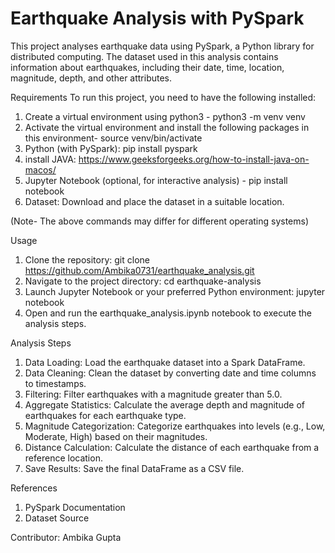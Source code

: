 # Earthquake Analysis with PySpark

This project analyses earthquake data using PySpark, a Python library for distributed computing. The dataset used in this analysis contains information about earthquakes, including their date, time, location, magnitude, depth, and other attributes.

Requirements
To run this project, you need to have the following installed:

1. Create a virtual environment using python3 - python3 -m venv venv
2. Activate the virtual environment and install the following packages in this environment- source venv/bin/activate
3. Python (with PySpark): pip install pyspark
4. install JAVA: https://www.geeksforgeeks.org/how-to-install-java-on-macos/
5. Jupyter Notebook (optional, for interactive analysis) - pip install notebook
6. Dataset: Download and place the dataset in a suitable location.
   
(Note- The above commands may differ for different operating systems)

Usage

1. Clone the repository: git clone https://github.com/Ambika0731/earthquake_analysis.git
2. Navigate to the project directory: cd earthquake-analysis
3. Launch Jupyter Notebook or your preferred Python environment: jupyter notebook
4. Open and run the earthquake_analysis.ipynb notebook to execute the analysis steps.

Analysis Steps
1. Data Loading: Load the earthquake dataset into a Spark DataFrame.
2. Data Cleaning: Clean the dataset by converting date and time columns to timestamps.
3. Filtering: Filter earthquakes with a magnitude greater than 5.0.
4. Aggregate Statistics: Calculate the average depth and magnitude of earthquakes for each earthquake type.
5. Magnitude Categorization: Categorize earthquakes into levels (e.g., Low, Moderate, High) based on their magnitudes.
6. Distance Calculation: Calculate the distance of each earthquake from a reference location.
7. Save Results: Save the final DataFrame as a CSV file.

References
1. PySpark Documentation
2. Dataset Source

Contributor: Ambika Gupta










